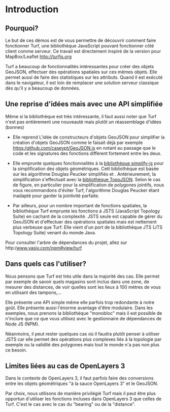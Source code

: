 # Introduction

## Pourquoi?

Le but de ces démos est de vous permettre de découvrir comment faire fonctionner Turf, une bibliothèque JavaScript pouvant fonctionner côté client comme serveur. Ce travail est directement inspiré de la version pour MapBox/Leaflet <http://turfjs.org>

Turf a beaucoup de fonctionnalités intéressantes pour créer des objets GeoJSON, effectuer des opérations spatiales sur ces mêmes objets. Elle permet aussi de faire des statistiques sur les attributs. Quand il est exécuté dans le navigateur, il est loin de remplacer une solution serveur classique dès qu'il y a beaucoup de données.

## Une reprise d'idées mais avec une API simplifiée

Même si la bibliothèque est très intéressante, il faut aussi noter que Turf n'est pas entièrement une nouveauté mais plutôt un réassemblage d'idées (bonnes) 

* Elle reprend L'idée de constructeurs d'objets GeoJSON pour simplifier la création d'objets GeoJSON comme le faisait déjà par exemple <https:/github.com/caseypt/GeoJSON.js> en notant au passage que le code et les signatures des fonctions diffèrent fortement entre les deux.

* Elle emprunte quelques fonctionnalités à la [bibliothèque simplify-js](https://github.com/mourner/simplify-js) pour la simplification des objets géométriques. Cett bibliothèque est basée sur les algorithme Douglas Peucker simplifiés et . Antérieurement, la simplification s'effectuait avec la [bibliothèque TopoJSON](https://github.com/mbostock/topojson). Selon le cas de figure, en particulier pour la simplification de polygones jointifs, nous vous recommandons d'éviter Turf, l'algorithme Douglas Peucker étant inadapté pour garder la jointivité parfaite.

* Par ailleurs, pour un nombre important de fonctions spatiales, la bibliothèque Turf emprunte les fonctions à JSTS (JavaScript Topology Suite) en cachant de la complexité. JSTS seule est capable de gérer du GeoJSON et d'effectuer des opérations spatiales mais est nettement plus verbeuse que Turf: Elle vient d'un port de la bibliothèque JTS (JTS Topology Suite) venant du monde Java.

Pour consulter l'arbre de dépendances du projet, allez sur http:/www.yasiv.com/npm#view/turf

## Dans quels cas l'utiliser?

Nous pensons que Turf est très utile dans la majorité des cas. Elle permet par exemple de savoir quels magasins sont inclus dans une zone, de mesurer des distances, de voir quelles sont les lieux à 100 mètres de vous en utilisant des tampons,...

Elle présente une API simple même elle parfois trop redondante à notre goût. Elle présente aussi l'énorme avantage d'être modulaire. Dans les exemples, nous prenons la bibliothèque "monobloc" mais il est possible de n'inclure que ce que vous utilisez avec le gestionnaire de dépendances de Node JS (NPM).

Néanmoins, il peut rester quelques cas où il faudra plutôt penser à utiliser JSTS car elle permet des opérations plus complexes liés à la topologie par exemple ou la validité des polygones mais tout le monde n'a pas non plus ce besoin.

## Limites liées au cas de OpenLayers 3

Dans le contexte de OpenLayers 3, il faut parfois faire des conversions entre les objets géométriques "à la sauce OpenLayers 3" et le GeoJSON.

Par choix, nous utilisons de manière privilégié Turf mais il peut être plus opportun d'utiliser les fonctions incluses dans OpenLayers 3 que celles de Turf. C'est le cas avec le cas du "bearing" ou de la "distance".